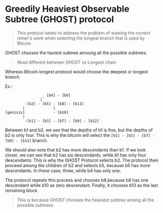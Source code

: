 #  Greedily Heaviest Observable Subtree (GHOST) protocol

> This protocol seeks to address
the problem of wasting the correct
miner's work when selecting
the longest branch that is used by Bitcoin


GHOST chooses the haviest subtree amoung all the possible subtrees.

> Read different between GHOST vs Longest chain


Whereas Bitcoin longest protocol would choose the deepest or longest branch.


Ex.:
```
                 _ [b4] - [b6]
                |
         -[b2] - [b5] - [b8] - [b13]
        |             |
[genisis]             - [b10]
        |
         -[b1] - [b3] - [b7] - [b9] - [b12]
```

Between b1 and b2, we see that the depths of b1 is five, but the depths of b2 is only four. This is why the bitcoin will select the `[b1] - [b3] - [b7] - [b9] - [b12]` branch.


We should also note that b2 has more descendants than b1. If we look closer, we can see that b2 has six descendants, while b1 has only four descendants. This is why the GHOST Protocol selects b2. The protocol then proceed among
the children of b2 and selects b5, because b5 has more descendants. In these case, three, while b4 has only one. 

The protocol repeats this process and chooses b8,because b8 has one descendant
while b10 as zero descendant. Finally, it chooses b13 as the last remaining block. 

> This is because GHOST chooses the heaviest subtree among all the possible subtrees. 


